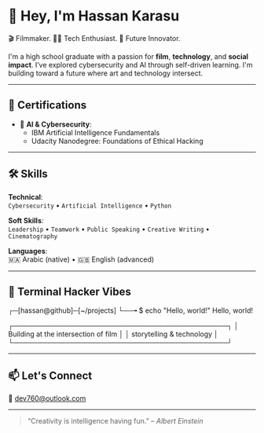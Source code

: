 # 👋 Hey, I'm Hassan Karasu

🎬 Filmmaker. 👨‍💻 Tech Enthusiast. 🚀 Future Innovator.

I'm a high school graduate with a passion for **film**, **technology**, and **social impact**. I’ve explored cybersecurity and AI through self-driven learning. I'm building toward a future where art and technology intersect.

---

## 📌 Certifications

- 🧠 **AI & Cybersecurity**:
  - IBM Artificial Intelligence Fundamentals
  - Udacity Nanodegree: Foundations of Ethical Hacking

---

## 🛠️ Skills

**Technical**:  
`Cybersecurity` • `Artificial Intelligence` • `Python`

**Soft Skills**:  
`Leadership` • `Teamwork` • `Public Speaking` • `Creative Writing` • `Cinematography`

**Languages**:  
🇲🇦 Arabic (native) • 🇬🇧 English (advanced)

---

## 🧪 Terminal Hacker Vibes

┌─[hassan@github]─[~/projects]
└──╼ $ echo "Hello, world!"
Hello, world!

┌────────────────────────────────────────────┐
│    Building at the intersection of film    │
│         storytelling & technology          │
└────────────────────────────────────────────┘

---

## 📫 Let's Connect

📧 [dev760@outlook.com](mailto:dev760@outlook.com)

---

> “Creativity is intelligence having fun.” – *Albert Einstein*
